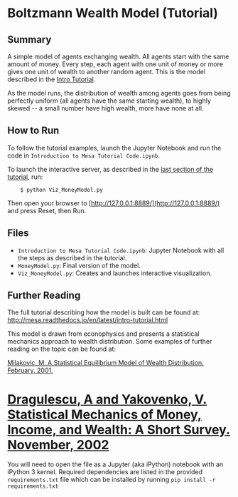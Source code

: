 # Boltzmann Wealth Model (Tutorial)

## Summary

A simple model of agents exchanging wealth. All agents start with the same amount of money. Every step, each agent with one unit of money or more gives one unit of wealth to another random agent. This is the model described in the [Intro Tutorial](http://mesa.readthedocs.io/en/latest/intro-tutorial.html).

As the model runs, the distribution of wealth among agents goes from being perfectly uniform (all agents have the same starting wealth), to highly skewed -- a small number have high wealth, more have none at all.

## How to Run

To follow the tutorial examples, launch the Jupyter Notebook and run the code in ``Introduction to Mesa Tutorial Code.ipynb``.

To launch the interactive server, as described in the [last section of the tutorial](http://mesa.readthedocs.io/en/latest/intro-tutorial.html#adding-visualization), run:

```
    $ python Viz_MoneyModel.py
```

Then open your browser to [http://127.0.0.1:8889/](http://127.0.0.1:8889/) and press Reset, then Run.


## Files

* ``Introduction to Mesa Tutorial Code.ipynb``: Jupyter Notebook with all the steps as described in the tutorial.
* ``MoneyModel.py``: Final version of the model.
* ``Viz_MoneyModel.py``: Creates and launches interactive visualization.

## Further Reading

The full tutorial describing how the model is built can be found at:
http://mesa.readthedocs.io/en/latest/intro-tutorial.html

This model is drawn from econophysics and presents a statistical mechanics approach to wealth distribution. Some examples of further reading on the topic can be found at:

[Milakovic, M. A Statistical Equilibrium Model of Wealth
Distribution. February, 2001.](https://editorialexpress.com/cgi-bin/conference/download.cgi?db_name=SCE2001&paper_id=214)

[Dragulescu, A and Yakovenko, V. Statistical Mechanics of Money, Income, and
Wealth: A Short Survey. November, 2002](http://arxiv.org/pdf/cond-mat/0211175v1.pdf)
=======
You will need to open the file as a Jupyter (aka iPython) notebook with an iPython 3 kernel. Required dependencies are listed in the provided `requirements.txt` file which can be installed by running `pip install -r requirements.txt`
